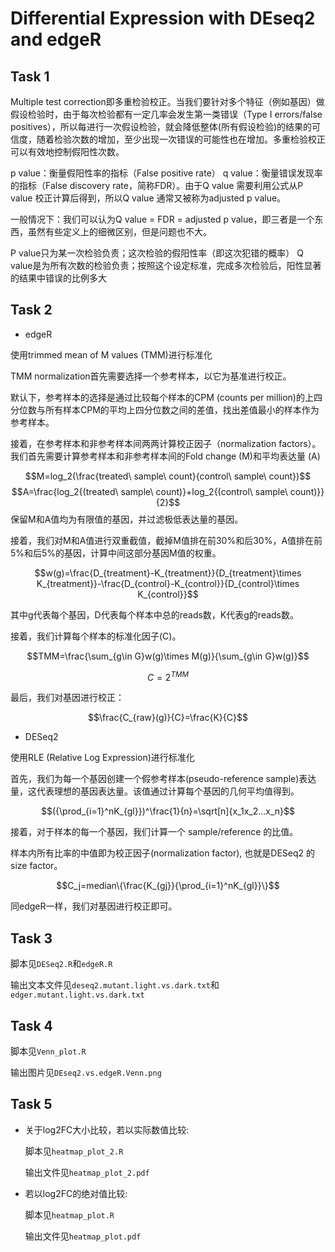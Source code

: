 # Differential Expression with DEseq2 and edgeR
## Task 1
Multiple test correction即多重检验校正。当我们要针对多个特征（例如基因）做假设检验时，由于每次检验都有一定几率会发生第一类错误（Type I errors/false positives），所以每进行一次假设检验，就会降低整体(所有假设检验)的结果的可信度，随着检验次数的增加，至少出现一次错误的可能性也在增加。多重检验校正可以有效地控制假阳性次数。

p value：衡量假阳性率的指标（False positive rate）
q value：衡量错误发现率的指标（False discovery rate，简称FDR）。由于Q value 需要利用公式从P value 校正计算后得到，所以Q value 通常又被称为adjusted p value。

一般情况下：我们可以认为Q value = FDR = adjusted p value，即三者是一个东西，虽然有些定义上的细微区别，但是问题也不大。

P value只为某一次检验负责；这次检验的假阳性率（即这次犯错的概率）
Q value是为所有次数的检验负责；按照这个设定标准，完成多次检验后，阳性显著的结果中错误的比例多大

## Task 2
- edgeR

使用trimmed mean of M values (TMM)进行标准化

TMM normalization首先需要选择一个参考样本，以它为基准进行校正。

默认下，参考样本的选择是通过比较每个样本的CPM (counts per million)的上四分位数与所有样本CPM的平均上四分位数之间的差值，找出差值最小的样本作为参考样本。

接着，在参考样本和非参考样本间两两计算校正因子（normalization factors）。
我们首先需要计算参考样本和非参考样本间的Fold change (M)和平均表达量 (A)

$$M=log_2(\frac{treated\ sample\ count}{control\ sample\ count})$$
$$A=\frac{log_2{(treated\ sample\ count)}+log_2{(control\ sample\ count)}}{2}$$
保留M和A值均为有限值的基因，并过滤极低表达量的基因。

接着，我们对M和A值进行双重截值，截掉M值排在前30%和后30%，A值排在前5%和后5%的基因，计算中间这部分基因M值的权重。

$$w(g)=\frac{D_{treatment}-K_{treatment}}{D_{treatment}\times K_{treatment}}-\frac{D_{control}-K_{control}}{D_{control}\times K_{control}}$$

其中g代表每个基因，D代表每个样本中总的reads数，K代表g的reads数。

接着，我们计算每个样本的标准化因子(C)。

$$TMM=\frac{\sum_{g\in G}w(g)\times M(g)}{\sum_{g\in G}w(g)}$$

$$C=2^{TMM}$$

最后，我们对基因进行校正：

$$\frac{C_{raw}(g)}{C}=\frac{K}{C}$$

- DESeq2

使用RLE (Relative Log Expression)进行标准化

首先，我们为每一个基因创建一个假参考样本(pseudo-reference sample)表达量，这代表理想的基因表达量。该值通过计算每个基因的几何平均值得到。

$$({\prod_{i=1}^nK_{gl}})^\frac{1}{n}=\sqrt[n]{x_1x_2...x_n}$$

接着，对于样本的每一个基因，我们计算一个 sample/reference 的比值。

样本内所有比率的中值即为校正因子(normalization factor), 也就是DESeq2 的size factor。

$$C_j=median\{\frac{K_{gj}}{\prod_{i=1}^nK_{gl}}\}$$

同edgeR一样，我们对基因进行校正即可。

## Task 3
脚本见`DESeq2.R`和`edgeR.R`

输出文本文件见`deseq2.mutant.light.vs.dark.txt`和`edger.mutant.light.vs.dark.txt`

## Task 4
脚本见`Venn_plot.R`

输出图片见`DEseq2.vs.edgeR.Venn.png`

## Task 5
- 关于log2FC大小比较，若以实际数值比较:

    脚本见`heatmap_plot_2.R`

    输出文件见`heatmap_plot_2.pdf`

- 若以log2FC的绝对值比较:

    脚本见`heatmap_plot.R`

    输出文件见`heatmap_plot.pdf`